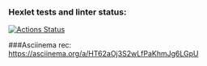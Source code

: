 ### Hexlet tests and linter status:
[![Actions Status](https://github.com/SergeyEn/python-project-lvl1/workflows/hexlet-check/badge.svg)](https://github.com/SergeyEn/python-project-lvl1/actions)

###Asciinema rec:
https://asciinema.org/a/HT62aOj3S2wLfPaKhmJg6LGpU

